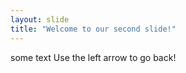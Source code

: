 ```yaml
---
layout: slide
title: "Welcome to our second slide!"
---
```

some text
Use the left arrow to go back!
